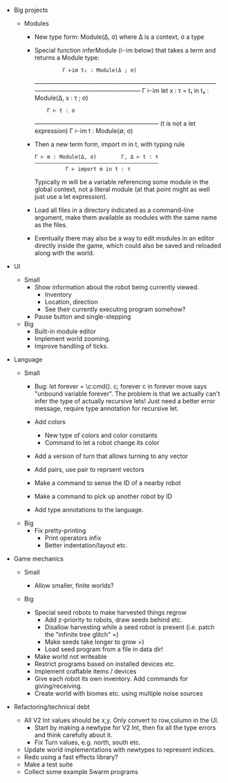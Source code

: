 - Big projects
    - Modules
        - New type form: Module(Δ, σ) where Δ is a context, σ a type
        - Special function inferModule (⊢im below) that takes a term and returns a
          Module type:

                       Γ ⊢im t₂ : Module(Δ ; σ)
            ———————————————————————————————————————————————–
            Γ ⊢im let x : τ = t₁ in t₂ : Module(Δ, x : τ ; σ)

                  Γ ⊢ t : σ
            ————————————————————–  (t is not a let expression)
            Γ ⊢im t : Module(∅; σ)

        - Then a new term form,  import m in t, with typing rule

              Γ ⊢ m : Module(Δ, σ)        Γ, Δ ⊢ t : τ
              ————————————————————————————————————————
                        Γ ⊢ import m in t : τ

          Typically m will be a variable referencing some module in
          the global context, not a literal module (at that point
          might as well just use a let expression).

        - Load all files in a directory indicated as a command-line
          argument, make them available as modules with the same name
          as the files.
        - Eventually there may also be a way to edit modules in an
          editor directly inside the game, which could also be saved
          and reloaded along with the world.

- UI
    - Small
        - Show information about the robot being currently viewed.
            - Inventory
            - Location, direction
            - See their currently executing program somehow?
        - Pause button and single-stepping
    - Big
        - Built-in module editor
        - Implement world zooming.
        - Improve handling of ticks.

- Language
    - Small
        - Bug: let forever = \c:cmd(). c; forever c in forever move
          says "unbound variable forever".  The problem is that we
          actually can't infer the type of actually recursive lets!
          Just need a better error message, require type annotation
          for recursive let.

        - Add colors
            - New type of colors and color constants
            - Command to let a robot change its color
        - Add a version of turn that allows turning to any vector
        - Add pairs, use pair to reprsent vectors
        - Make a command to sense the ID of a nearby robot
        - Make a command to pick up another robot by ID
        - Add type annotations to the language.
    - Big
        - Fix pretty-printing
            - Print operators infix
            - Better indentation/layout etc.

- Game mechanics
    - Small
        - Allow smaller, finite worlds?

    - Big
        - Special seed robots to make harvested things regrow
            - Add z-priority to robots, draw seeds behind etc.
            - Disallow harvesting while a seed robot is present
              (i.e. patch the "infinite tree glitch" =)
            - Make seeds take longer to grow =)
            - Load seed program from a file in data dir!
        - Make world not writeable
        - Restrict programs based on installed devices etc.
        - Implement craftable items / devices
        - Give each robot its own inventory.  Add commands for giving/receiving.
        - Create world with biomes etc. using multiple noise sources

- Refactoring/technical debt
    - All V2 Int values should be x,y.  Only convert to row,column in
      the UI.
        - Start by making a newtype for V2 Int, then fix all the type
          errors and think carefully about it.
        - Fix Turn values, e.g. north, south etc.
    - Update world implementations with newtypes to represent indices.
    - Redo using a fast effects library?
    - Make a test suite
    - Collect some example Swarm programs
